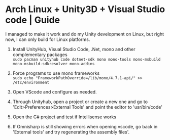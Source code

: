 # Arch Linux + Unity3D + Visual Studio code | Guide

I managed to make it work and do my Unity development on Linux, but right now, I can only build for Linux platforms.

1. Install UnityHub, Visual Studio Code, .Net, mono and other complementary packages  
`sudo pacman unityhub code dotnet-sdk mono mono-tools mono-msbuild mono-msbuild-sdkresolver mono-addins`

2. Force programs to use mono frameworks  
`sudo echo "FrameworkPathOverride=/lib/mono/4.7.1-api/" >> /etc/environment`

3. Open VScode and configure as needed.

4. Through Unityhub, open a project or create a new one and go to 'Edit>Preferences>External Tools' and point the editor to 'usr/bin/code'

5. Open the C# project and test if Intellisense works

6. If Omnisharp is still showing errors when opening vscode,
go back in 'External tools' and try regenerating the assembly files'.

